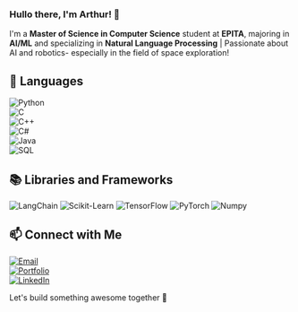 ### Hullo there, I'm Arthur! 👋

I'm a **Master of Science in Computer Science** student at **EPITA**, majoring in **AI/ML** and specializing in **Natural Language Processing** | Passionate about AI and robotics- especially in the field of space exploration!

## 🔧 Languages

<div align="left">
  
  ![Python](https://img.shields.io/badge/-Python-1a3b3b?&logo=Python&logoColor=white)  
  ![C](https://img.shields.io/badge/C-00599C?logo=c&logoColor=white)  
  ![C++](https://img.shields.io/badge/C++-%2300599C.svg?logo=c%2B%2B&logoColor=white)  
  ![C#](https://custom-icon-badges.demolab.com/badge/C%23-%23239120.svg?logo=cshrp&logoColor=white)  
  ![Java](https://img.shields.io/badge/Java-%23ED8B00.svg?logo=openjdk&logoColor=white)  
  ![SQL](https://img.shields.io/badge/Postgres-%23316192.svg?logo=postgresql&logoColor=white)  
  
</div>

## 📚 Libraries and Frameworks

<div align="left">
  
  ![LangChain](https://img.shields.io/badge/-LangChain-1a3b3b?&logo=LangChain&logoColor=white)
  ![Scikit-Learn](https://img.shields.io/badge/-Scikit--Learn-f89a36?&logo=Scikit-Learn&logoColor=white)
  ![TensorFlow](https://img.shields.io/badge/-TensorFlow-f8c039?&logo=TensorFlow&logoColor=white)
  ![PyTorch](https://img.shields.io/badge/-PyTorch-ee4c2c?&logo=PyTorch&logoColor=white)
  ![Numpy](https://img.shields.io/badge/-Numpy-4d77cf?&logo=Numpy&logoColor=white)
  
</div>

## 📫 Connect with Me

<div align="left">
  
  [![Email](https://img.shields.io/badge/Email-aguelennoc@gmail.com-B8001F?style=for-the-badge)](mailto:aguelennoc@gmail.com)  
  [![Portfolio](https://img.shields.io/badge/Portfolio-guelennoc.com-FCFAEE?style=for-the-badge)](https://www.guelennoc.com)  
  [![LinkedIn](https://img.shields.io/badge/LinkedIn-arthurguelennoc-507687?style=for-the-badge)](https://www.linkedin.com/in/arthur-guelennoc)  
  
</div>

Let's build something awesome together 🚀
